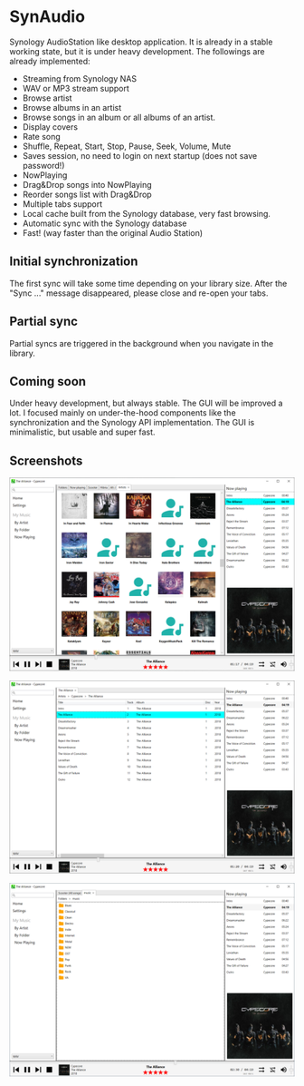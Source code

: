 # SynAudio

Synology AudioStation like desktop application. It is already in a stable working state, but it is under heavy development. The followings are already implemented:

* Streaming from Synology NAS
* WAV or MP3 stream support
* Browse artist
* Browse albums in an artist
* Browse songs in an album or all albums of an artist.
* Display covers
* Rate song
* Shuffle, Repeat, Start, Stop, Pause, Seek, Volume, Mute
* Saves session, no need to login on next startup (does not save password!)
* NowPlaying
* Drag&Drop songs into NowPlaying
* Reorder songs list with Drag&Drop
* Multiple tabs support
* Local cache built from the Synology database, very fast browsing.
* Automatic sync with the Synology database
* Fast! (way faster than the original Audio Station)

## Initial synchronization
The first sync will take some time depending on your library size. After the "Sync ..." message disappeared, please close and re-open your tabs. 

## Partial sync
Partial syncs are triggered in the background when you navigate in the library.

## Coming soon

Under heavy development, but always stable. The GUI will be improved a lot.
I focused mainly on under-the-hood components like the synchronization and the Synology API implementation.
The GUI is minimalistic, but usable and super fast.

## Screenshots

![plot](./assets/artists.png)

![plot](./assets/songs.png)

![plot](./assets/folders.png)
